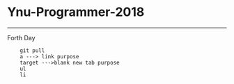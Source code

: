 # Ynu-Programmer-2018

---------------------------
Forth Day

```
    git pull
    a ---> link purpose
    target --->blank new tab purpose
    ul
    li
```